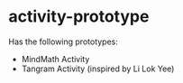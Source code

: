 # activity-prototype

Has the following prototypes:
- MindMath Activity
- Tangram Activity (inspired by Li Lok Yee)
